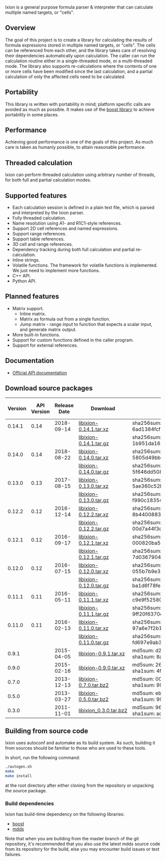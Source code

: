 Ixion is a general purpose formula parser & interpreter that can calculate
multiple named targets, or "cells".

## Overview
The goal of this project is to create a library for calculating the
results of formula expressions stored in multiple named targets, or
"cells".  The cells can be referenced from each other, and the library
takes care of resolving their dependencies automatically upon calculation.
The caller can run the calculation routine either in a single-threaded
mode, or a multi-threaded mode.  The library also supports re-calculations
where the contents of one or more cells have been modified since the last
calculation, and a partial calculation of only the affected cells need to
be calculated.

## Portability
This library is written with portability in mind; platform specific calls
are avoided as much as possible.  It makes use of the [boost library](http://boost.org)
to achieve portability in some places.

## Performance
Achieving good performance is one of the goals of this project.  As much
care is taken as humanly possible, to attain reasonable performance.

## Threaded calculation
Ixion can perform threaded calculation using arbitrary number of threads,
for both full and partial calculation modes.

## Supported features
* Each calculation session is defined in a plain text file, which is parsed
  and interpreted by the Ixion parser.
* Fully threaded calculation.
* Name resolution using A1- and R1C1-style references.
* Support 2D cell references and named expressions.
* Support range references.
* Support table references.
* 3D cell and range references.
* Dependency tracking during both full calculation and partial re-calculation.
* Inline strings.
* Volatile functions. The framework for volatile functions is implemented. We
  just need to implement more functions.
* C++ API.
* Python API.

## Planned features
* Matrix support.
  * Inline matrix.
  * Matrix as formula out from a single function.
  * Jump matrix - range input to function that expects a scalar input, and
    generate matrix output.
* More built-in functions.
* Support for custom functions defined in the caller program.
* Support for external references.

## Documentation

* [Official API documentation](http://kohei.us/files/ixion/doc/)

## Download source packages

| Version | API Version | Release Date | Download | Check Sum | File Size (bytes) |
|---------|-------------|--------------|----------|-----------|-------------------|
| 0.14.1 | 0.14   | 2018-09-14 | [libixion-0.14.1.tar.xz](http://kohei.us/files/ixion/src/libixion-0.14.1.tar.xz) | sha256sum: 6ad1384fcf813083c6d981a16b2643c953f9bac4c2caf1ed1682921d9b69ed91 | 452249 |
|        |        |            | [libixion-0.14.1.tar.gz](http://kohei.us/files/ixion/src/libixion-0.14.1.tar.gz) | sha256sum: 1b951da168cd55d22f59b28e66e0606c9a6bfe18ef637cb9ef81d146559f74e1 | 578708 |
| 0.14.0 | 0.14   | 2018-08-22 | [libixion-0.14.0.tar.xz](http://kohei.us/files/ixion/src/libixion-0.14.0.tar.xz) | sha256sum: 5805d49bb110e53eeb4224cdbcbcdba91928315dcb5672af8f90942ad34afe5e | 427100 |
|        |        |            | [libixion-0.14.0.tar.gz](http://kohei.us/files/ixion/src/libixion-0.14.0.tar.gz) | sha256sum: 5f646dd5089700093be157ff71698e276df9512afb4806954094a936f80ca9d1 | 662646 |
| 0.13.0 | 0.13   | 2017-08-15 | [libixion-0.13.0.tar.xz](http://kohei.us/files/ixion/src/libixion-0.13.0.tar.xz) | sha256sum: 5ae360c52ba2d17c4abf5ae21fa947f75925459e085acef5972395f77333c7e5 | 413756 |
|        |        |            | [libixion-0.13.0.tar.gz](http://kohei.us/files/ixion/src/libixion-0.13.0.tar.gz) | sha256sum: f990c18354a5aaa7e2a99a38c44f37f8169aa86a54bf285be26e21453fae3b8b | 636751 |
| 0.12.2 | 0.12   | 2016-12-14 | [libixion-0.12.2.tar.xz](http://kohei.us/files/ixion/src/libixion-0.12.2.tar.xz) | sha256sum: 8b44008836bb4e1a3dff4d3e40afec6c73037e3518e72cc85b5cc675fbc2daae | 407280 |
|        |        |            | [libixion-0.12.2.tar.gz](http://kohei.us/files/ixion/src/libixion-0.12.2.tar.gz) | sha256sum: 00d7a44f3d8266fd7da46ceb336288f77fc57bdd95402bdc9bb95f1dcb883baf | 627147 |
| 0.12.1 | 0.12   | 2016-09-17 | [libixion-0.12.1.tar.xz](http://kohei.us/files/ixion/src/libixion-0.12.1.tar.xz) | sha256sum: 000820ba51109ec21cbdb7ea83c1fdb0acbcfeb55b4a6a80fe02b71d45c587c2 | 406300 |
|        |        |            | [libixion-0.12.1.tar.gz](http://kohei.us/files/ixion/src/libixion-0.12.1.tar.gz) | sha256sum: 7d03679041f291456052ccff8710f591b955a8ca53bc1670df10f8741274775d | 628577 |
| 0.12.0 | 0.12   | 2016-07-15 | [libixion-0.12.0.tar.xz](http://kohei.us/files/ixion/src/libixion-0.12.0.tar.xz) | sha256sum: 055b7b9e31663f0acb7f249d68ca08e480f8f5d43ef5e4bd57b2fb04242307b0 | 393284 |
|        |        |            | [libixion-0.12.0.tar.gz](http://kohei.us/files/ixion/src/libixion-0.12.0.tar.gz) | sha256sum: ba1d6f78fe3f302723d286ffe1ec25571b7983a360184c66a88782177fe3496e | 601525 |
| 0.11.1 | 0.11   | 2016-05-11 | [libixion-0.11.1.tar.xz](http://kohei.us/files/ixion/src/libixion-0.11.1.tar.xz) | sha256sum: c9e9f52580d618fa969fc0293f55af21a9c74bfb802e655c6bf239202f95bede | 366660 |
|        |        |            | [libixion-0.11.1.tar.gz](http://kohei.us/files/ixion/src/libixion-0.11.1.tar.gz) | sha256sum: 9ff20f6370e6f1e86a67d4159123195a875b11f7332b0cf9373ba98c57953916 | 568876 |
| 0.11.0 | 0.11   | 2016-02-13 | [libixion-0.11.0.tar.xz](http://kohei.us/files/ixion/src/libixion-0.11.0.tar.xz) | sha256sum: 97a6e7f2b1fcbff69e76fe4e1df62f1cfcc353820472991e37de00aacb024293 | 365652 |
|        |        |            | [libixion-0.11.0.tar.gz](http://kohei.us/files/ixion/src/libixion-0.11.0.tar.gz) | sha256sum: fd697e9ab334bb1cf0161fab25f46bbbcf517248de9bbc1f684d9854b9b287c0 | 567644 |
| 0.9.1  |        | 2015-04-05 | [libixion-0.9.1.tar.xz](http://kohei.us/files/ixion/src/libixion-0.9.1.tar.xz) | md5sum: d292f6d62847f2305178459390842eac<br/>sha1sum: 8ae071e7e89784933caadeffc16ed7b0764350a9 | - |
| 0.9.0  |        | 2015-02-16 | [libixion-0.9.0.tar.xz](http://kohei.us/files/ixion/src/libixion-0.9.0.tar.xz) | md5sum: 26f293e708513dea5e6e25e9232a7400<br/>sha1sum: 4f97682546236aee686e86293f9890d79f25cf23 | - |
| 0.7.0  |        | 2013-12-13 | [libixion-0.7.0.tar.bz2](http://kohei.us/files/ixion/src/libixion-0.7.0.tar.bz2) | md5sum: 000157117801f9507f34b26ba998c4d1<br/>sha1sum: 99b8f9f49078ef7e15280f5c73dff639a6e9472c | - |
| 0.5.0  |        | 2013-03-27 | [libixion-0.5.0.tar.bz2](http://kohei.us/files/ixion/src/libixion-0.5.0.tar.bz2) | md5sum: ebaeab9ffe1e6bd68b2a20bfa430b3af<br/>sha1sum: 99290ed5aa2ab2338ba04737210256c48885107c | - |
| 0.3.0  |        | 2011-11-01 | [libixion_0.3.0.tar.bz2](http://kohei.us/files/ixion/src/libixion_0.3.0.tar.bz2) | md5sum: 96a36a0016f968a5a7c4b167eeb1643b<br/>sha1sum: ac1fa915303ed8492ac50d6f0aa4d974e8405954 | - |

## Building from source code

Ixion uses autoconf and automake as its build system.  As such, building it
from sources should be familiar to those who are used to these tools.

In short, run the following command:

```bash
./autogen.sh
make
make install
```

at the root directory after either cloning from the repository or unpacking
the source package.

### Build dependencies

Ixion has build-time dependency on the following libraries:

* [boost](http://boost.org)
* [mdds](http://gitlab.com/mdds/mdds)

Note that when you are building from the master branch of the git repository,
it's recommended that you also use the latest mdds source code from its
repository for the build, else you may encounter build issues or test failures.

